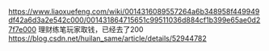 https://www.liaoxuefeng.com/wiki/0014316089557264a6b348958f449949df42a6d3a2e542c000/001431864715651c99511036d884cf1b399e65ae0d27f7e000
理财练笔玩家取钱，已经去了200
https://blog.csdn.net/huilan_same/article/details/52944782
